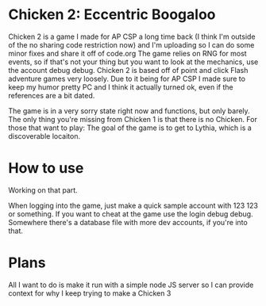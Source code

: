 # Chicken 2: Eccentric Boogaloo #  
Chicken 2 is a game I made for AP CSP a long time back (I think I'm outside of the no sharing code restriction now) and I'm uploading so I can do some minor fixes and share it off of code.org The game relies on RNG for most events, so if that's not your thing but you want to look at the mechanics, use the account debug debug. Chicken 2 is based off of point and click Flash adventure games very loosely. Due to it being for AP CSP I made sure to keep my humor pretty PC and I think it actually turned ok, even if the references are a bit dated.
  
The game is in a very sorry state right now and functions, but only barely. The only thing you're missing from Chicken 1 is that there is no Chicken. For those that want to play: The goal of the game is to get to Lythia, which is a discoverable locaiton.
# How to use #  
Working on that part.  
  
When logging into the game, just make a quick sample account with 123 123 or something. If you want to cheat at the game use the login debug debug. Somewhere there's a database file with more dev accounts, if you're into that.

# Plans #  
All I want to do is make it run with a simple node JS server so I can provide context for why I keep trying to make a Chicken 3
